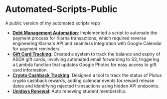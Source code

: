 # Automated-Scripts-Public
A public version of my automated scripts repo

- **[Debt Management Automation](paydown_service/README.md)**: Implemented a script to automate the payment process for Klarna transactions, which required reverse engineering Klarna's API and seamless integration with Google Calendar for payment reminders.
- **[Gift Card Tracking](giftcards/README.md)**: Created a system to track the balance and expiry of ASDA gift cards, involving automated email forwarding to S3, triggering a Lambda function that updates Google Photos for easy access to gift card information.
- **[Crypto Cashback Tracking](plutus_tracker/README.md)**: Designed a tool to track the status of Plutus crypto cashback rewards, adding calendar events for reward release dates and identifying rejected transactions using hidden API endpoints.
- **[Unidays Renewal](unidays_renewal/README.md)**: Auto renewing student membership.

